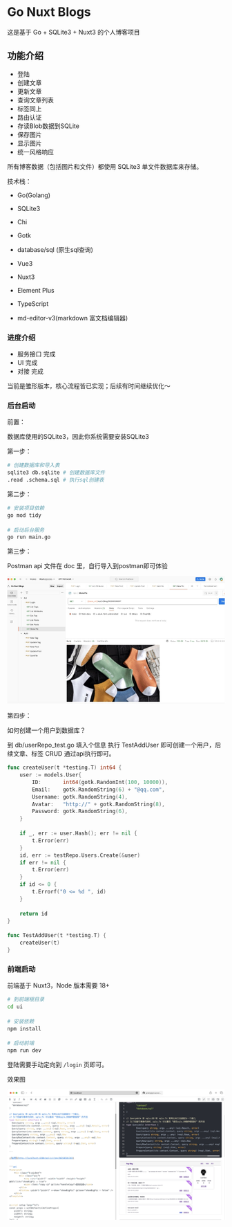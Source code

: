 # Go Nuxt Blogs

这是基于 Go + SQLite3 + Nuxt3 的个人博客项目

## 功能介绍

- 登陆
- 创建文章
- 更新文章
- 查询文章列表
- 标签同上
- 路由认证
- 存读Blob数据到SQLite
- 保存图片
- 显示图片
- 统一风格响应

所有博客数据（包括图片和文件）都使用 SQLite3 单文件数据库来存储。

技术栈：

- Go(Golang)
- SQLite3
- Chi
- Gotk
- database/sql (原生sql查询)


- Vue3
- Nuxt3
- Element Plus
- TypeScript
- md-editor-v3(markdown 富文档编辑器)

### 进度介绍

- 服务接口 完成
- UI     完成
- 对接    完成

当前是雏形版本，核心流程皆已实现；后续有时间继续优化～

### 后台启动

前置：

数据库使用的SQLite3，因此你系统需要安装SQLite3

第一步：

```bash
# 创建数据库和导入表
sqlite3 db.sqlite # 创建数据库文件
.read .schema.sql # 执行sql创建表
```

第二步：

```bash
# 安装项目依赖
go mod tidy

# 启动后台服务
go run main.go
```

第三步：

Postman api 文件在 doc 里，自行导入到postman即可体验

![doc](./doc/api.png)


第四步：

如何创建一个用户到数据库？

到 db/userRepo_test.go 填入个信息 执行 TestAddUser 即可创建一个用户，后续文章、标签 CRUD 通过api执行即可。

``` go
func createUser(t *testing.T) int64 {
	user := models.User{
		ID:       int64(gotk.RandomInt(100, 10000)),
		Email:    gotk.RandomString(6) + "@qq.com",
		Username: gotk.RandomString(4),
		Avatar:   "http://" + gotk.RandomString(8),
		Password: gotk.RandomString(6),
	}

	if _, err := user.Hash(); err != nil {
		t.Error(err)
	}
	id, err := testRepo.Users.Create(&user)
	if err != nil {
		t.Error(err)
	}
	if id <= 0 {
		t.Errorf("0 <= %d ", id)
	}

	return id
}

func TestAddUser(t *testing.T) {
	createUser(t)
}
```

### 前端启动

前端基于 Nuxt3，Node 版本需要 18+

``` bash
# 到前端根目录
cd ui 

# 安装依赖
npm install

# 启动前端
npm run dev
```
登陆需要手动定向到 `/login` 页即可。

效果图

![效果图](./doc/a.jpg)



